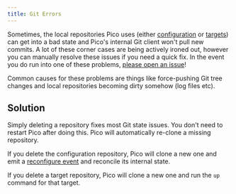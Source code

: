 ```yaml
---
title: Git Errors
---
```


Sometimes, the local repositories Pico uses (either
[configuration](../reference/config-repo) or [targets](../reference/target)) can
get into a bad state and Pico's internal Git client won't pull new commits. A
lot of these corner cases are being actively ironed out, however you can
manually resolve these issues if you need a quick fix. In the event you do run
into one of these problems,
[please open an issue](https://github.com/picostack/pico/issues)!

Common causes for these problems are things like force-pushing Git tree changes
and local repositories becoming dirty somehow (log files etc).

## Solution

Simply deleting a repository fixes most Git state issues. You don't need to
restart Pico after doing this. Pico will automatically re-clone a missing
repository.

If you delete the configuration repository, Pico will clone a new one and emit a
[reconfigure event](../reference/reconfigure) and reconcile its internal state.

If you delete a target repository, Pico will clone a new one and run the `up`
command for that target.
